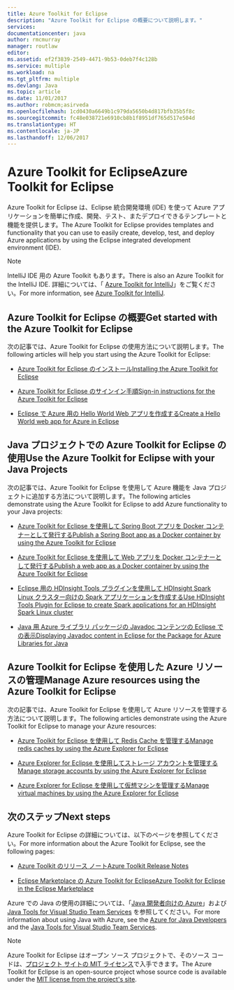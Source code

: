 ```yaml
---
title: Azure Toolkit for Eclipse
description: "Azure Toolkit for Eclipse の概要について説明します。"
services: 
documentationcenter: java
author: rmcmurray
manager: routlaw
editor: 
ms.assetid: ef2f3839-2549-4471-9b53-0deb7f4c128b
ms.service: multiple
ms.workload: na
ms.tgt_pltfrm: multiple
ms.devlang: Java
ms.topic: article
ms.date: 11/01/2017
ms.author: robmcm;asirveda
ms.openlocfilehash: 1cd0430a6649b1c979da5650b4d817bfb35b5f8c
ms.sourcegitcommit: fc48e038721e6910cb8b1f8951df765d517e504d
ms.translationtype: HT
ms.contentlocale: ja-JP
ms.lasthandoff: 12/06/2017
---
```

# <a name="azure-toolkit-for-eclipse"></a><span data-ttu-id="c79db-103">Azure Toolkit for Eclipse</span><span class="sxs-lookup"><span data-stu-id="c79db-103">Azure Toolkit for Eclipse</span></span>
<span data-ttu-id="c79db-104">Azure Toolkit for Eclipse は、Eclipse 統合開発環境 (IDE) を使って Azure アプリケーションを簡単に作成、開発、テスト、またデプロイできるテンプレートと機能を提供します。</span><span class="sxs-lookup"><span data-stu-id="c79db-104">The Azure Toolkit for Eclipse provides templates and functionality that you can use to easily create, develop, test, and deploy Azure applications by using the Eclipse integrated development environment (IDE).</span></span>

> [!NOTE]
> 
> <span data-ttu-id="c79db-105">IntelliJ IDE 用の Azure Toolkit もあります。</span><span class="sxs-lookup"><span data-stu-id="c79db-105">There is also an Azure Toolkit for the IntelliJ IDE.</span></span> <span data-ttu-id="c79db-106">詳細については、「 [Azure Toolkit for IntelliJ](../intellij/azure-toolkit-for-intellij.md)」をご覧ください。</span><span class="sxs-lookup"><span data-stu-id="c79db-106">For more information, see [Azure Toolkit for IntelliJ](../intellij/azure-toolkit-for-intellij.md).</span></span>
> 

## <a name="get-started-with-the-azure-toolkit-for-eclipse"></a><span data-ttu-id="c79db-107">Azure Toolkit for Eclipse の概要</span><span class="sxs-lookup"><span data-stu-id="c79db-107">Get started with the Azure Toolkit for Eclipse</span></span>
<span data-ttu-id="c79db-108">次の記事では、Azure Toolkit for Eclipse の使用方法について説明します。</span><span class="sxs-lookup"><span data-stu-id="c79db-108">The following articles will help you start using the Azure Toolkit for Eclipse:</span></span>

* [<span data-ttu-id="c79db-109">Azure Toolkit for Eclipse のインストール</span><span class="sxs-lookup"><span data-stu-id="c79db-109">Installing the Azure Toolkit for Eclipse</span></span>](azure-toolkit-for-eclipse-installation.md)

* [<span data-ttu-id="c79db-110">Azure Toolkit for Eclipse のサインイン手順</span><span class="sxs-lookup"><span data-stu-id="c79db-110">Sign-in instructions for the Azure Toolkit for Eclipse</span></span>](azure-toolkit-for-eclipse-sign-in-instructions.md)

* [<span data-ttu-id="c79db-111">Eclipse で Azure 用の Hello World Web アプリを作成する</span><span class="sxs-lookup"><span data-stu-id="c79db-111">Create a Hello World web app for Azure in Eclipse</span></span>](azure-toolkit-for-eclipse-create-hello-world-web-app.md)

## <a name="use-the-azure-toolkit-for-eclipse-with-your-java-projects"></a><span data-ttu-id="c79db-112">Java プロジェクトでの Azure Toolkit for Eclipse の使用</span><span class="sxs-lookup"><span data-stu-id="c79db-112">Use the Azure Toolkit for Eclipse with your Java Projects</span></span>
<span data-ttu-id="c79db-113">次の記事では、Azure Toolkit for Eclipse を使用して Azure 機能を Java プロジェクトに追加する方法について説明します。</span><span class="sxs-lookup"><span data-stu-id="c79db-113">The following articles demonstrate using the Azure Toolkit for Eclipse to add Azure functionality to your Java projects:</span></span>

* [<span data-ttu-id="c79db-114">Azure Toolkit for Eclipse を使用して Spring Boot アプリを Docker コンテナーとして発行する</span><span class="sxs-lookup"><span data-stu-id="c79db-114">Publish a Spring Boot app as a Docker container by using the Azure Toolkit for Eclipse</span></span>](azure-toolkit-for-eclipse-publish-spring-boot-docker-app.md)

* [<span data-ttu-id="c79db-115">Azure Toolkit for Eclipse を使用して Web アプリを Docker コンテナーとして発行する</span><span class="sxs-lookup"><span data-stu-id="c79db-115">Publish a web app as a Docker container by using the Azure Toolkit for Eclipse</span></span>](azure-toolkit-for-eclipse-publish-as-docker-container.md)

* [<span data-ttu-id="c79db-116">Eclipse 用の HDInsight Tools プラグインを使用して HDInsight Spark Linux クラスター向けの Spark アプリケーションを作成する</span><span class="sxs-lookup"><span data-stu-id="c79db-116">Use HDInsight Tools Plugin for Eclipse to create Spark applications for an HDInsight Spark Linux cluster</span></span>](/azure/hdinsight/hdinsight-apache-spark-eclipse-tool-plugin)

* [<span data-ttu-id="c79db-117">Java 用 Azure ライブラリ パッケージの Javadoc コンテンツの Eclipse での表示</span><span class="sxs-lookup"><span data-stu-id="c79db-117">Displaying Javadoc content in Eclipse for the Package for Azure Libraries for Java</span></span>](azure-toolkit-for-eclipse-displaying-javadoc-content-for-azure-libraries.md)

## <a name="manage-azure-resources-using-the-azure-toolkit-for-eclipse"></a><span data-ttu-id="c79db-118">Azure Toolkit for Eclipse を使用した Azure リソースの管理</span><span class="sxs-lookup"><span data-stu-id="c79db-118">Manage Azure resources using the Azure Toolkit for Eclipse</span></span>
<span data-ttu-id="c79db-119">次の記事では、Azure Toolkit for Eclipse を使用して Azure リソースを管理する方法について説明します。</span><span class="sxs-lookup"><span data-stu-id="c79db-119">The following articles demonstrate using the Azure Toolkit for Eclipse to manage your Azure resources:</span></span>

* [<span data-ttu-id="c79db-120">Azure Toolkit for Eclipse を使用して Redis Cache を管理する</span><span class="sxs-lookup"><span data-stu-id="c79db-120">Manage redis caches by using the Azure Explorer for Eclipse</span></span>](azure-toolkit-for-eclipse-managing-redis-caches-using-azure-explorer.md)

* [<span data-ttu-id="c79db-121">Azure Explorer for Eclipse を使用してストレージ アカウントを管理する</span><span class="sxs-lookup"><span data-stu-id="c79db-121">Manage storage accounts by using the Azure Explorer for Eclipse</span></span>](azure-toolkit-for-eclipse-managing-storage-accounts-using-azure-explorer.md)

* [<span data-ttu-id="c79db-122">Azure Explorer for Eclipse を使用して仮想マシンを管理する</span><span class="sxs-lookup"><span data-stu-id="c79db-122">Manage virtual machines by using the Azure Explorer for Eclipse</span></span>](azure-toolkit-for-eclipse-managing-virtual-machines-using-azure-explorer.md)

## <a name="next-steps"></a><span data-ttu-id="c79db-123">次のステップ</span><span class="sxs-lookup"><span data-stu-id="c79db-123">Next steps</span></span>

<span data-ttu-id="c79db-124">Azure Toolkit for Eclipse の詳細については、以下のページを参照してください。</span><span class="sxs-lookup"><span data-stu-id="c79db-124">For more information about the Azure Toolkit for Eclipse, see the following pages:</span></span>

* [<span data-ttu-id="c79db-125">Azure Toolkit のリリース ノート</span><span class="sxs-lookup"><span data-stu-id="c79db-125">Azure Toolkit Release Notes</span></span>](https://github.com/Microsoft/azure-tools-for-java/releases)

* [<span data-ttu-id="c79db-126">Eclipse Marketplace の Azure Toolkit for Eclipse</span><span class="sxs-lookup"><span data-stu-id="c79db-126">Azure Toolkit for Eclipse in the Eclipse Marketplace</span></span>](http://marketplace.eclipse.org/content/azure-toolkit-eclipse)

<span data-ttu-id="c79db-127">Azure での Java の使用の詳細については、「[Java 開発者向けの Azure](https://docs.microsoft.com/java/azure/)」および [Java Tools for Visual Studio Team Services](https://java.visualstudio.com/) を参照してください。</span><span class="sxs-lookup"><span data-stu-id="c79db-127">For more information about using Java with Azure, see the [Azure for Java Developers](https://docs.microsoft.com/java/azure/) and the [Java Tools for Visual Studio Team Services](https://java.visualstudio.com/).</span></span>

<!-- [!INCLUDE [azure-toolkit-for-eclipse-additional-resources](../includes/azure-toolkit-for-eclipse-additional-resources.md)] -->

> [!NOTE]
> 
> <span data-ttu-id="c79db-128">Azure Toolkit for Eclipse はオープン ソース プロジェクトで、そのソース コードは、[プロジェクト サイトの MIT ライセンス](https://github.com/microsoft/azure-tools-for-java)で入手できます。</span><span class="sxs-lookup"><span data-stu-id="c79db-128">The Azure Toolkit for Eclipse is an open-source project whose source code is available under the [MIT license from the project's site](https://github.com/microsoft/azure-tools-for-java).</span></span>
> 

<!-- URL List -->

[Azure for Java Developers]: https://docs.microsoft.com/java/azure
[Java Tools for Visual Studio Team Services]: https://java.visualstudio.com/

<!-- Temporarily Deprecated URLs -->

<!-- [Deploying large deployments](azure-toolkit-for-eclipse-deploying-large-deployments.md) -->
<!-- [How to Maintain Session Data with Session Affinity]: http://go.microsoft.com/fwlink/?LinkID=699539 -->
<!-- [How to Use Co-located Caching]: http://go.microsoft.com/fwlink/?LinkID=699542 -->
<!-- [How to Use Dedicated Caching]: http://go.microsoft.com/fwlink/?LinkID=699543 -->
<!-- [How to Use JMS with AMQP 1.0 in Azure with Eclipse]: http://go.microsoft.com/fwlink/?LinkID=699544 -->
<!-- [How to Use SSL Offloading]: http://go.microsoft.com/fwlink/?LinkID=699545 -->
<!-- [SSL Offloading]: http://go.microsoft.com/fwlink/?LinkID=699549 -->
<!-- [Using the Azure Service Runtime Library in JSP]: http://go.microsoft.com/fwlink/?LinkID=699551 -->
<!-- [How to Authenticate Web Users with Azure Access Control Service Using Eclipse]: /azure/active-directory/active-directory-java-authenticate-users-access-control-eclipse.md -->
<!-- [Debug a Java Web App on Azure in Eclipse]: /azure/app-service-web/app-service-web-debug-java-web-app-in-eclipse.md -->
<!-- [Debugging Azure Applications in Eclipse]: azure-toolkit-for-eclipse-debugging-azure-applications.md -->

<!-- Legacy MSDN URL = https://msdn.microsoft.com/library/azure/hh694271.aspx -->

